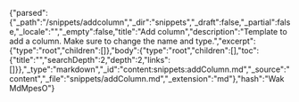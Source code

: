 {"parsed":{"_path":"/snippets/addcolumn","_dir":"snippets","_draft":false,"_partial":false,"_locale":"","_empty":false,"title":"Add column","description":"Template to add a column. Make sure to change the name and type.","excerpt":{"type":"root","children":[]},"body":{"type":"root","children":[],"toc":{"title":"","searchDepth":2,"depth":2,"links":[]}},"_type":"markdown","_id":"content:snippets:addColumn.md","_source":"content","_file":"snippets/addColumn.md","_extension":"md"},"hash":"WakMdMpesO"}
